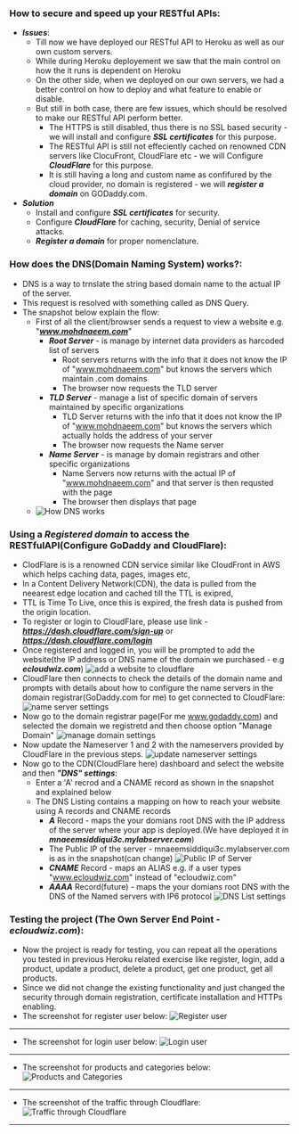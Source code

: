 ### How to secure and speed up your RESTful APIs:
  * ***Issues***: 
    * Till now we have deployed our RESTful API to Heroku as well as our own custom servers.
    * While during Heroku deployement we saw that the main control on how the it runs is dependent on Heroku
    * On the other side, when we deployed on our own servers, we had a better control on how to deploy and what feature to enable or disable.
    * But still in both case, there are few issues, which should be resolved to make our RESTful API perform better.
      * The HTTPS is still disabled, thus there is no SSL based security - we will install and configure ***SSL certificates*** for this purpose.
      * The RESTful API is still not effeciently cached on renowned CDN servers like ClocuFront, CloudFlare etc - we will Configure ***CloudFlare*** for this purpose.
      * It is still having a long and custom name as confifured by the cloud provider, no domain is registered - we will ***register a domain*** on GODaddy.com.
  * ***Solution***
    * Install and configure ***SSL certificates*** for security.
    * Configure ***CloudFlare*** for caching, security, Denial of service attacks.
    * ***Register a domain*** for proper nomenclature.

### How does the DNS(Domain Naming System) works?:
  * DNS is a way to trnslate the string based domain name to the actual IP of the server.
  * This request is resolved with something called as DNS Query.
  * The snapshot below explain the flow:
    * First of all the client/browser sends a request to view a website e.g. "***www.mohdnaeem.com***"
      * ***Root Server*** - is manage by internet data providers as harcoded list of servers
        * Root servers returns with the info that it does not know the IP of "www.mohdnaeem.com" but knows the servers which maintain .com domains
        * The browser now requests the TLD server
      * ***TLD Server*** - manage a list of specific domain of servers maintained by specific organizations
        * TLD Server returns with the info that it does not know the IP of "www.mohdnaeem.com" but knows the servers which actually holds the address of your server
        * The browser now requests the Name server  
      * ***Name Server*** - is manage by domain registrars and other specific organizations
        * Name Servers now returns with the actual IP of "www.mohdnaeem.com" and that server is then requsted with the page
        * The browser then displays that page
    * ![How DNS works](../images/002-13-howdnsworks.png)

### Using a ***Registered domain*** to access the RESTfulAPI(Configure GoDaddy and CloudFlare): 
  * ClodFlare is is a renowned CDN service similar like CloudFront in AWS which helps caching data, pages, images etc,
  * In a Content Delivery Network(CDN), the data is pulled from the neearest edge location and cached till the TTL is exipred,
  * TTL is Time To Live, once this is expired, the fresh data is pushed from the origin location.
  * To register or login to CloudFlare, please use link - ***https://dash.cloudflare.com/sign-up*** or ***https://dash.cloudflare.com/login***
  * Once registered and logged in, you will be prompted to add the website(the IP address or DNS name of the domain we purchased - e.g ***ecloudwiz.com***)
    ![add a website to cloudflare](../images/002-13-addawebsite-1.png)
  * CloudFlare then connects to check the details of the domain name and prompts with details about how to configure the name servers in the domain registrar(GoDaddy.com for me) to get connected to CloudFlare:
    ![name server settings](../images/002-13-nameserversettings.png)
  * Now go to the domain registrar page(For me www.godaddy.com) and selected the domain we registretd and then choose option "Manage Domain"
    ![manage domain settings](../images/002-13-managedomainsettings.png)
  * Now update the Nameserver 1 and 2 with the nameservers provided by CloudFlare in the previous steps.
    ![update nameserver settings](../images/002-13-updatenameserversettings.png)
  * Now go to the CDN(CloudFlare here) dashboard and select the website and then ***"DNS" settings***:
    * Enter a 'A' recrod and a CNAME record as shown in the snapshot and explained below
    * The DNS Listing contains a mapping on how to reach your website using A records and CNAME records
      * ***A*** Record - maps the your domians root DNS with the IP address of the server where your app is deployed.(We have deployed it in ***mnaeemsiddiqui3c.mylabserver.com***)
      * The Public IP of the server  - mnaeemsiddiqui3c.mylabserver.com is as in the snapshot(can change)
        ![Public IP of Server](../images/002-13-PublicIPofServer.png)
      * ***CNAME*** Record - maps an ALIAS e.g. if a user types "www.ecloudwiz.com" instead of "ecloudwiz.com"
      * ***AAAA*** Record(future) - maps the your domians root DNS with the DNS of the Named servers with IP6 protocol
    ![DNS List settings](../images/002-13-dnslistsettings.png)

### Testing the project (The Own Server End Point - ***ecloudwiz.com***):
  * Now the project is ready for testing, you can repeat all the operations you tested in previous Heroku related exercise like register, login, add a product, update a product, delete a product, get one product, get all products. 
  * Since we did not change the existing functionality and just changed the security through domain registration, certificate installation and HTTPs enabling.
  * The screenshot for register user below:
  ![Register user](../images/002-13-registeruser.png)
  ---------------------------------------------------------------------------------
  * The screenshot for login user below:
  ![Login user](../images/002-13-loginuser.png)
  ---------------------------------------------------------------------------------
  * The screenshot for products and categories below:
  ![Products and Categories](../images/002-13-productsandcategories.png)
  ---------------------------------------------------------------------------------
  * The screenshot of the traffic through Cloudflare:
  ![Traffic through Cloudflare](../images/002-13-TrafficthroughCloudflare.png)
  ---------------------------------------------------------------------------------